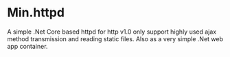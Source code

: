 # Min.httpd
A simple .Net Core based httpd for http v1.0 only support highly used ajax method transmission and reading static files.
Also as a very simple .Net web app container.
